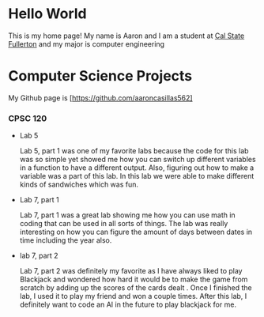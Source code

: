 # Hello World 

This is my home page! My name is Aaron and I am a student at [Cal State Fullerton](https://www.fullerton.edu/) and my major 
is computer engineering

# Computer Science Projects 

My Github page is [https://github.com/aaroncasillas562]

### CPSC 120 

* Lab 5 

  Lab 5, part 1 was one of my favorite labs because the code for this lab was so simple yet showed me how you can switch up different variables in a function to have a different output. Also, figuring out how to make a variable was a part of this lab. In this lab we were able to make different kinds of sandwiches which was fun.

* Lab 7, part 1

  Lab 7, part 1 was a great lab showing me how you can use math in coding that can be used in all sorts of things. The lab was really interesting on how you can figure the amount of days between dates in time including the year also.

* lab 7, part 2 

  Lab 7, part 2 was definitely my favorite as I have always liked to play Blackjack and wondered how hard it would be to make the game from scratch by adding up the scores of the cards dealt . Once I finished the lab, I used it to play my friend and won a couple times. After this lab, I definitely want to code an AI in the future to play blackjack for me.
